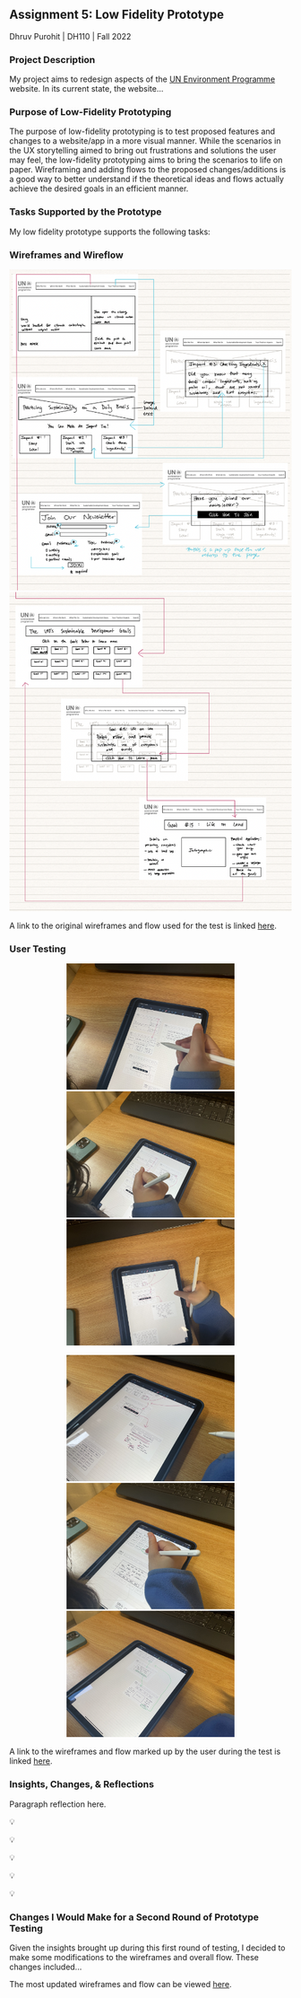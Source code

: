 ## Assignment 5: Low Fidelity Prototype

Dhruv Purohit | DH110 | Fall 2022

### Project Description
My project aims to redesign aspects of the [UN Environment Programme](https://www.unep.org/) website. In its current state, the website...

### Purpose of Low-Fidelity Prototyping
The purpose of low-fidelity prototyping is to test proposed features and changes to a website/app in a more visual manner. While the scenarios in the UX storytelling aimed to bring out frustrations and solutions the user may feel, the low-fidelity prototyping aims to bring the scenarios to life on paper. Wireframing and adding flows to the proposed changes/additions is a good way to better understand if the theoretical ideas and flows actually achieve the desired goals in an efficient manner. 

### Tasks Supported by the Prototype
My low fidelity prototype supports the following tasks: 

### Wireframes and Wireflow
<p align="center">
  <img src="flow1.png" alt="Wireframe & flow"/>
  <img src="flow2.png" alt="Wireframe & flow"/>
</p>

A link to the original wireframes and flow used for the test is linked [here](https://drive.google.com/file/d/1-sVjBUB7t0LdEpBJ19MOJOiVNGyOJX5w/view?usp=sharing).

### User Testing
<p align="center">
  <img src="test1.jpg" alt="User test 1" width="300px"/>
  <img src="test2.jpg" alt="User test 2" width="300px"/>
  <img src="test3.jpg" alt="User test 3" width="300px"/>
</p>

<p align="center">
  <img src="test4.jpg" alt="User test 4" width="300px"/>
  <img src="test5.jpg" alt="User test 5" width="300px"/>
  <img src="test6.jpg" alt="User test 6" width="300px"/>
</p>

A link to the wireframes and flow marked up by the user during the test is linked [here](https://drive.google.com/file/d/13IMag3i6l7X_jxVeZ39IRzsCy2On1VnU/view?usp=sharing).

### Insights, Changes, & Reflections
Paragraph reflection here.

:bulb: 

:bulb: 

:bulb: 

:bulb: 

:bulb: 

### Changes I Would Make for a Second Round of Prototype Testing
Given the insights brought up during this first round of testing, I decided to make some modifications to the wireframes and overall flow. These changes included...

The most updated wireframes and flow can be viewed [here]().
